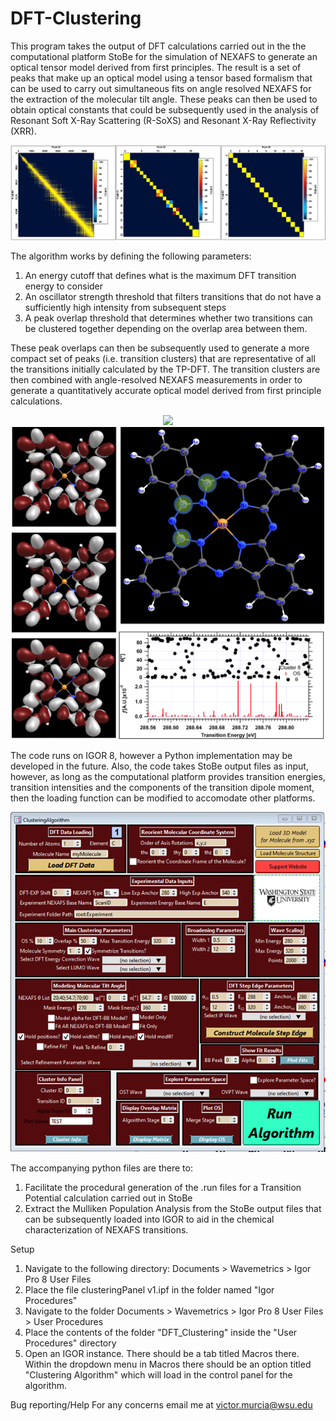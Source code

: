 # DFT-Clustering
This program takes the output of DFT calculations carried out in the the computational platform StoBe for the simulation of NEXAFS to generate an optical tensor model derived from first principles. The result is a set of peaks that make up an optical model using a tensor based formalism that can be used to carry out simultaneous fits on angle resolved NEXAFS for the extraction of the molecular tilt angle. These peaks can then be used to obtain optical constants that could be subsequently used in the analysis of Resonant Soft X-Ray Scattering (R-SoXS) and Resonant X-Ray Reflectivity (XRR).

<p align="center">
  <img src="images/ovps.png" />
</p>

The algorithm works by defining the following parameters:
1. An energy cutoff that defines what is the maximum DFT transition energy to consider
2. An oscillator strength threshold that filters transitions that do not have a sufficiently high intensity from subsequent steps
3. A peak overlap threshold that determines whether two transitions can be clustered together depending on the overlap area between them. 

These peak overlaps can then be subsequently used to generate a more compact set of peaks (i.e. transition clusters) that are representative of all the transitions initially calculated by the TP-DFT. The transition clusters are then combined with angle-resolved NEXAFS measurements in order to generate a quantitatively accurate optical model derived from first principle calculations.

<p align="center">
  <img src="znpc bb fits for xrr both.png
</p>

Finally, the transition clusters that comprise the optical model can be used to identify the chemical, energetic and orientational character of the various NEXAFS features in addition to allow these NEXAFS features to be associated with specific MOs calculated from the TP-DFT.

<p align="center">
  <img src="images/dft bb to mo cl8.png"  width="500" height="500">
</p>

The code runs on IGOR 8, however a Python implementation may be developed in the future. Also, the code takes StoBe output files as input, however, as long as the computational platform provides transition energies, transition intensities and the components of the transition dipole moment, then the loading function can be modified to accomodate other platforms. 

<p align="center">
  <img src="images/gui.png" />
</p>

The accompanying python files are there to:
1. Facilitate the procedural generation of the .run files for a Transition Potential calculation carried out in StoBe 
2. Extract the Mulliken Population Analysis from the StoBe output files that can be subsequently loaded into IGOR to aid in the chemical characterization of NEXAFS transitions. 
 
 Setup
1. Navigate to the following directory: Documents > Wavemetrics > Igor Pro 8 User Files
2. Place the file clusteringPanel v1.ipf in the folder named "Igor Procedures"
3. Navigate to the folder Documents > Wavemetrics > Igor Pro 8 User Files > User Procedures  
4. Place the contents of the folder "DFT_Clustering" inside the "User Procedures" directory
5. Open an IGOR instance. There should be a tab titled Macros there. Within the dropdown menu in Macros there should be an option titled "Clustering Algorithm" which will load in the control panel for the algorithm.

Bug reporting/Help
For any concerns email me at victor.murcia@wsu.edu
